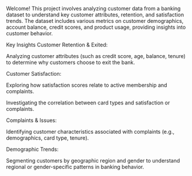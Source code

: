 Welcome! This project involves analyzing customer data from a banking dataset to understand key customer attributes, retention, and satisfaction trends. The dataset includes various metrics on customer demographics, account balance, credit scores, and product usage, providing insights into customer behavior.

Key Insights
Customer Retention & Exited:

Analyzing customer attributes (such as credit score, age, balance, tenure) to determine why customers choose to exit the bank.

Customer Satisfaction:

Exploring how satisfaction scores relate to active membership and complaints.

Investigating the correlation between card types and satisfaction or complaints.

Complaints & Issues:

Identifying customer characteristics associated with complaints (e.g., demographics, card type, tenure).

Demographic Trends:

Segmenting customers by geographic region and gender to understand regional or gender-specific patterns in banking behavior.
